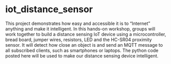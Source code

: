 # iot_distance_sensor
This project demonstrates how easy and accessible it is to “Internet” anything and make it intelligent. In this hands-on workshop, groups will work together to build a distance sensing IoT device using a microcontroller, bread board, jumper wires, resistors, LED and the HC-SR04 proximity sensor.  It will detect how close an object is and send an MQTT message to all subscribed clients, such as smartphones or laptops. The python code posted here will be used to make our distance sensing device intelligent.
